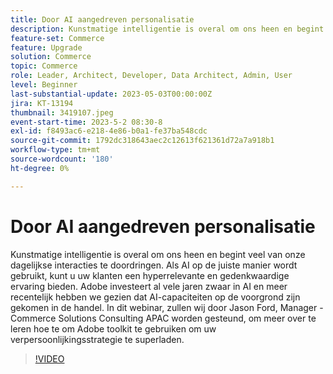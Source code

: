 ```yaml
---
title: Door AI aangedreven personalisatie
description: Kunstmatige intelligentie is overal om ons heen en begint veel van onze dagelijkse interacties te doordringen. Als AI op de juiste manier wordt gebruikt, kunt u uw klanten een hyperrelevante en gedenkwaardige ervaring bieden. Adobe investeert al vele jaren zwaar in AI en meer recentelijk hebben we gezien dat AI-capaciteiten op de voorgrond zijn gekomen in de handel. In dit webinar, zullen wij door Jason Ford, Manager - Commerce Solutions Consulting APAC worden gesteund, om meer over te leren hoe te om Adobe toolkit te gebruiken om uw verpersoonlijkingsstrategie te superladen.
feature-set: Commerce
feature: Upgrade
solution: Commerce
topic: Commerce
role: Leader, Architect, Developer, Data Architect, Admin, User
level: Beginner
last-substantial-update: 2023-05-03T00:00:00Z
jira: KT-13194
thumbnail: 3419107.jpeg
event-start-time: 2023-5-2 08:30-8
exl-id: f8493ac6-e218-4e86-b0a1-fe37ba548cdc
source-git-commit: 1792dc318643aec2c12613f621361d72a7a918b1
workflow-type: tm+mt
source-wordcount: '180'
ht-degree: 0%

---
```


# Door AI aangedreven personalisatie

Kunstmatige intelligentie is overal om ons heen en begint veel van onze dagelijkse interacties te doordringen. Als AI op de juiste manier wordt gebruikt, kunt u uw klanten een hyperrelevante en gedenkwaardige ervaring bieden. Adobe investeert al vele jaren zwaar in AI en meer recentelijk hebben we gezien dat AI-capaciteiten op de voorgrond zijn gekomen in de handel. In dit webinar, zullen wij door Jason Ford, Manager - Commerce Solutions Consulting APAC worden gesteund, om meer over te leren hoe te om Adobe toolkit te gebruiken om uw verpersoonlijkingsstrategie te superladen.

>[!VIDEO](https://video.tv.adobe.com/v/3419107/?learn=on)
